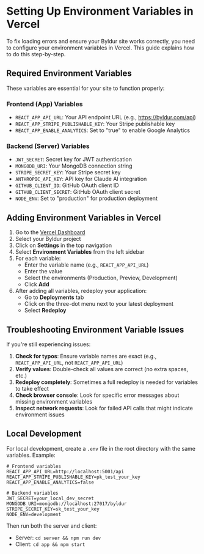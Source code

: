 # Setting Up Environment Variables in Vercel

To fix loading errors and ensure your Byldur site works correctly, you need to configure your environment variables in Vercel. This guide explains how to do this step-by-step.

## Required Environment Variables

These variables are essential for your site to function properly:

### Frontend (App) Variables
- `REACT_APP_API_URL`: Your API endpoint URL (e.g., https://byldur.com/api)
- `REACT_APP_STRIPE_PUBLISHABLE_KEY`: Your Stripe publishable key
- `REACT_APP_ENABLE_ANALYTICS`: Set to "true" to enable Google Analytics

### Backend (Server) Variables
- `JWT_SECRET`: Secret key for JWT authentication
- `MONGODB_URI`: Your MongoDB connection string
- `STRIPE_SECRET_KEY`: Your Stripe secret key
- `ANTHROPIC_API_KEY`: API key for Claude AI integration
- `GITHUB_CLIENT_ID`: GitHub OAuth client ID
- `GITHUB_CLIENT_SECRET`: GitHub OAuth client secret
- `NODE_ENV`: Set to "production" for production deployment

## Adding Environment Variables in Vercel

1. Go to the [Vercel Dashboard](https://vercel.com/dashboard)
2. Select your Byldur project
3. Click on **Settings** in the top navigation
4. Select **Environment Variables** from the left sidebar
5. For each variable:
   - Enter the variable name (e.g., `REACT_APP_API_URL`) 
   - Enter the value
   - Select the environments (Production, Preview, Development)
   - Click **Add**
6. After adding all variables, redeploy your application:
   - Go to **Deployments** tab
   - Click on the three-dot menu next to your latest deployment
   - Select **Redeploy**

## Troubleshooting Environment Variable Issues

If you're still experiencing issues:

1. **Check for typos**: Ensure variable names are exact (e.g., `REACT_APP_API_URL`, not `REACT_APP_API_URL`)
2. **Verify values**: Double-check all values are correct (no extra spaces, etc.)
3. **Redeploy completely**: Sometimes a full redeploy is needed for variables to take effect
4. **Check browser console**: Look for specific error messages about missing environment variables
5. **Inspect network requests**: Look for failed API calls that might indicate environment issues

## Local Development

For local development, create a `.env` file in the root directory with the same variables. Example:

```
# Frontend variables
REACT_APP_API_URL=http://localhost:5001/api
REACT_APP_STRIPE_PUBLISHABLE_KEY=pk_test_your_key
REACT_APP_ENABLE_ANALYTICS=false

# Backend variables
JWT_SECRET=your_local_dev_secret
MONGODB_URI=mongodb://localhost:27017/byldur
STRIPE_SECRET_KEY=sk_test_your_key
NODE_ENV=development
```

Then run both the server and client:
- Server: `cd server && npm run dev`
- Client: `cd app && npm start`